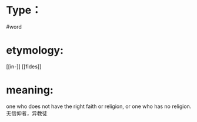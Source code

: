 # Type：
#word 
# etymology: 
[[in-]]
[[fides]]
# meaning: 
one who does not have the right faith or religion, or one who has no religion.
无信仰者，异教徒